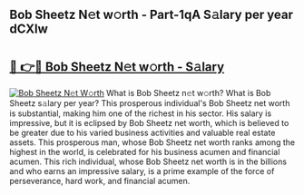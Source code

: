 ## Bob Sheetz N𝚎t w𝚘rth - Part-1qA S𝚊lary per year dCXlw

# <h2><a href="http://gc408jq.nevu.top/?p=Bob+Sheetz">🔗 👉🔴 Bob Sheetz N𝚎t w𝚘rth - S𝚊lary</a></h2>

[![Bob Sheetz N𝚎t W𝚘rth](https://i.imgur.com/Oavwk0R.jpeg)](http://gc408jq.nevu.top/?p=Bob+Sheetz)
What is Bob Sheetz n𝚎t w𝚘rth? What is Bob Sheetz s𝚊lary per year?
This prosperous individual's Bob Sheetz net worth is substantial, making him one of the richest in his sector. His salary is impressive, but it is eclipsed by Bob Sheetz net worth, which is believed to be greater due to his varied business activities and valuable real estate assets. This prosperous man, whose Bob Sheetz net worth ranks among the highest in the world, is celebrated for his business acumen and financial acumen. This rich individual, whose Bob Sheetz net worth is in the billions and who earns an impressive salary, is a prime example of the force of perseverance, hard work, and financial acumen.
